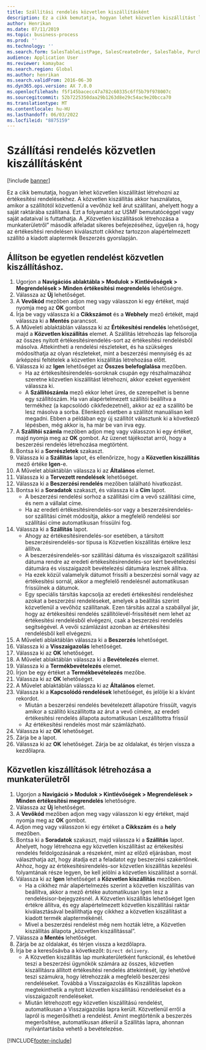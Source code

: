```yaml
---
title: Szállítási rendelés közvetlen kiszállításként
description: Ez a cikk bemutatja, hogyan lehet közvetlen kiszállítást létrehozni az értékesítési rendelésekhez.
author: Henrikan
ms.date: 07/11/2019
ms.topic: business-process
ms.prod: ''
ms.technology: ''
ms.search.form: SalesTableListPage, SalesCreateOrder, SalesTable, PurchCreateFromSalesOrder, VendAccountItemLookup, SalesTableReferences, PurchTable, PurchTablePart, PurchEditLines, PurchTable, PurchTableReferences, MCRDropShipWorkbench, SalesShippingLine
audience: Application User
ms.reviewer: kamaybac
ms.search.region: Global
ms.author: henrikan
ms.search.validFrom: 2016-06-30
ms.dyn365.ops.version: AX 7.0.0
ms.openlocfilehash: f5f145bacecc47a782c60335c6ff5b79f978007c
ms.sourcegitcommit: 52b7225350daa29b1263d8e29c54ac9e20bcca70
ms.translationtype: MT
ms.contentlocale: hu-HU
ms.lasthandoff: 06/03/2022
ms.locfileid: "8875159"
---
```

# <a name="ship-orders-as-direct-deliveries"></a>Szállítási rendelés közvetlen kiszállításként

[!include [banner](../../includes/banner.md)]

Ez a cikk bemutatja, hogyan lehet közvetlen kiszállítást létrehozni az értékesítési rendelésekhez. A közvetlen kiszállítás akkor használatos, amikor a szállítótól közvetlenül a vevőhöz kell árut szállítani, ahelyett hogy a saját raktárába szállítaná. Ezt a folyamatot az USMF bemutatócéggel vagy saját adataival is futtathatja. A „Közvetlen kiszállítások létrehozása a munkaterületről” második alfeladat sikeres befejezéséhez, ügyeljen rá, hogy az értékesítési rendelésen kiválasztott cikkhez tartozzon alapértelmezett szállító a kiadott alaptermék Beszerzés gyorslapján.

## <a name="set-an-individual-order-for-direct-delivery"></a>Állítson be egyetlen rendelést közvetlen kiszállításhoz.
1. Ugorjon a **Navigációs ablaktábla > Modulok > Kintlévőségek > Megrendelések > Minden értékesítési megrendelés** lehetőségre.
2. Válassza az **Új** lehetőséget.
3. A **Vevőkód** mezőben adjon meg vagy válasszon ki egy értéket, majd nyomja meg az **OK** gombot
4. Írja be vagy válassza ki a **Cikkszámot** és a **Webhely** mező értékét, majd válassza ki a **Mentés** parancsot.
5. A Műveleti ablaktáblán válassza ki az **Értékesítési rendelés** lehetőséget, majd a **Közvetlen kiszállítás** elemet. A Szállítás létrehozás lap felsorolja az összes nyitott értékesítésirendelés-sort az értékesítési rendelésből másolva. Áttekintheti a rendelési részleteket, és ha szükséges módosíthatja az olyan részleteket, mint a beszerzési mennyiség és az árképzési feltételek a közvetlen kiszállítás létrehozása előtt.  
6. Válassza ki az **Igen** lehetőséget az **Összes belefoglalása** mezőben.
    - Ha az értékesítésirendelés-soroknak csupán egy részhalmazához szeretne közvetlen kiszállítást létrehozni, akkor ezeket egyenként válassza ki.  
    - A **Szállítószámla** mező ekkor lehet üres, de szerepelhet is benne egy szállítószám. Ha van alapértelmezett szállítói beállítva a termékhez (a kapcsolódó cikkfedezetnél), akkor az ez a szállító be lesz másolva a sorba. Ellenkező esetben a szállítót manuálisan kell megadni. Ebben a példában egy új szállítót választunk ki a következő lépésben, még akkor is, ha már be van írva egy.   
7. A **Szállítói számla** mezőben adjon meg vagy válasszon ki egy értéket, majd nyomja meg az **OK** gombot. Az üzenet tájékoztat arról, hogy a beszerzési rendelés létrehozása megtörtént.   
8. Bontsa ki a **Sorrészletek** szakaszt.
9. Válassza ki a **Szállítás** lapot, és ellenőrizze, hogy a **Közvetlen kiszállítás** mező értéke **Igen**-e.
10. A Művelet ablaktáblán válassza ki az **Általános** elemet.
11. Válassza ki a **Tervezett rendelések** lehetőséget.
12. Válassza ki a **Beszerzési rendelés** mezőben található hivatkozást.
13. Bontsa ki a **Soradatok** szakaszt, és válassza ki a **Cím** lapot.
    - A beszerzési rendelési sorhoz a szállítási cím a vevő szállítási címe, és nem a vállalat címe.  
    - Ha az eredeti értékesítésirendelés-sor vagy a beszerzésirendelés-sor szállítási címét módosítja, akkor a megfelelő rendelési sor szállítási címe automatikusan frissülni fog.  
14. Válassza ki a **Szállítás** lapot.
    - Ahogy az értékesítésirendelés-sor esetében, a társított beszerzésirendelés-sor típusa is Közvetlen kiszállítás értékre lesz állítva.  
    - A beszerzésirendelés-sor szállítási dátuma és visszaigazolt szállítási dátuma rendre az eredeti értékesítésirendelés-sor kért bevételezési dátumára és visszaigazolt bevételezési dátumára lesznek állítva.   
    - Ha ezek közül valamelyik dátumot frissíti a beszerzési sornál vagy az értékesítési sornál, akkor a megfelelő rendelésnél automatikusan frissülnek a dátumok.     
    - Egy speciális társítás kapcsolja az eredeti értékesítési rendeléshez azokat a beszerzési rendeléseket, amelyek a beállítás szerint közvetlenül a vevőhöz szállítanak. Ezen társítás azzal a szabállyal jár, hogy az értékesítési rendelés szállítólevél-frissítését nem lehet az értékesítési rendelésből elvégezni, csak a beszerzési rendelés segítségével. A vevői számlázást azonban az értékesítési rendelésből kell elvégezni.  
15. A Műveleti ablaktáblán válassza ki a **Beszerzés** lehetőséget.
16. Válassza ki a **Visszaigazolás** lehetőséget.
17. Válassza ki az **OK** lehetőséget.
18. A Művelet ablaktáblán válassza ki a **Bevételezés** elemet.
19. Válassza ki a **Termékbevételezés** elemet.
20. Írjon be egy értéket a **Termékbevételezés** mezőbe.
21. Válassza ki az **OK** lehetőséget.
22. A Művelet ablaktáblán válassza ki az **Általános** elemet.
23. Válassza ki a **Kapcsolódó rendelések** lehetőséget, és jelölje ki a kívánt rekordot.
    - Miután a beszerzési rendelés bevételezett állapotúre frissült, vagyis amikor a szállító kiszállította az árut a vevő címére, az eredeti értékesítési rendelés állapota automatikusan Leszállítottra frissül  
    - Az értékesítési rendelés most már számlázható.    
24. Válassza ki az **OK** lehetőséget.
25. Zárja be a lapot.
26. Válassza ki az **OK** lehetőséget. Zárja be az oldalakat, és térjen vissza a kezdőlapra.

## <a name="create-direct-deliveries-from-the-workbench"></a>Közvetlen kiszállítások létrehozása a munkaterületről
1. Ugorjon a **Navigáció > Modulok > Kintlévőségek > Megrendelések > Minden értékesítési megrendelés** lehetőségre.
2. Válassza az **Új** lehetőséget.
3. A **Vevőkód** mezőben adjon meg vagy válasszon ki egy értéket, majd nyomja meg az **OK** gombot.
4. Adjon meg vagy válasszon ki egy értéket a **Cikkszám** és a **hely** mezőben.
5. Bontsa ki a **Soradatok** szakaszt, majd válassza ki a **Szállítás** lapot. Ahelyett, hogy létrehozna egy közvetlen kiszállítást az értékesítési rendelés feldolgozásának a részeként, mint az előző eljárásban, most választhatja azt, hogy átadja ezt a feladatot egy beszerzési szakértőnek. Ahhoz, hogy az értékesítésirendelés-sor közvetlen kiszállítás kezelési folyamtának része legyen, be kell jelölni a közvetlen kiszállítást a sornál.  
6. Válassza ki az **Igen** lehetőséget a **Közvetlen kiszállítás** mezőben.
    - Ha a cikkhez már alapértelmezés szerint a közvetlen kiszállítás van beállítva, akkor a mező értéke automatikusan Igen lesz a rendelésisor-bejegyzésnél. A Közvetlen kiszállítás lehetőséget Igen értékre állítva, és egy alapértelmezett közvetlen kiszállítási raktár kiválasztásával beállíthatja egy cikkhez a közvetlen kiszállítást a kiadott termék alaptermékénél.  
    - Mivel a beszerzési rendelést még nem hozták létre, a Közvetlen kiszállítás állapota „közvetlen kiszállítással”.   
7. Válassza a **Mentés** lehetőséget.
8. Zárja be az oldalakat, és térjen vissza a kezdőlapra.
9. Írja be a keresősávba a következőt: `Direct delivery`.
    - A Közvetlen kiszállítás lap munkaterületként funkcionál, és lehetővé teszi a beszerzési ügynökök számára az összes, közvetlen kiszállításra állított értékesítési rendelés áttekintését, így lehetővé teszi számukra, hogy létrehozzák a megfelelő beszerzési rendeléseket. Továbbá a Visszaigazolás és Kiszállítás lapokon megtekinthetik a nyitott közvetlen kiszállítású rendeléseket és a visszaigazolt rendeléseket.  
    - Miután létrehozott egy közvetlen kiszállítású rendelést, automatikusan a Visszaigazolás lapra került. Közvetlenül erről a lapról is megerősítheti a rendelést. Amint megtörténik a beszerzés megerősítése, automatikusan átkerül a Szállítás lapra, ahonnan nyilvántartásba vehető a bevételezése.  



[!INCLUDE[footer-include](../../../includes/footer-banner.md)]